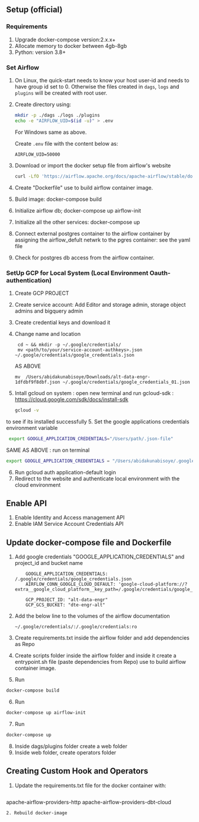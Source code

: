 ## Setup (official)

### Requirements
1. Upgrade docker-compose version:2.x.x+
2. Allocate memory to docker between 4gb-8gb
3. Python: version 3.8+


### Set Airflow

1.  On Linux, the quick-start needs to know your host user-id and needs to have group id set to 0.
    Otherwise the files created in `dags`, `logs` and `plugins` will be created with root user.

2.  Create directory using:

    ```bash
    mkdir -p ./dags ./logs ./plugins
    echo -e "AIRFLOW_UID=$(id -u)" > .env
    ```

    For Windows same as above.

    Create `.env` file with the content below as:

    ```
    AIRFLOW_UID=50000
    ```

3. Download or import the docker setup file from airflow's website

   ```bash
   curl -LfO 'https://airflow.apache.org/docs/apache-airflow/stable/docker-compose.yaml'
   ```
4. Create "Dockerfile" use to build airflow container image.
5. Build image: docker-compose build
6. Initialize airflow db; docker-compose up airflow-init
7. Initialize all the other services: docker-compose up
8. Connect external postgres container to the airflow container by assigning the airflow_defult netwrk to the pgres container: see the yaml file
9. Check for postgres db access from the airflow container.


### SetUp GCP for Local System (Local Environment Oauth-authentication)
1. Create GCP PROJECT
2. Create service account: Add Editor and storage admin, storage object admins and bigquery admin
3. Create credential keys and download it
4. Change name and location
   ```
    cd ~ && mkdir -p ~/.google/credentials/
    mv <path/to/your/service-account-authkeys>.json ~/.google/credentials/google_credentials.json
   ```
   AS ABOVE
   ```
   mv  /Users/abidakunabisoye/Downloads/alt-data-engr-1dfdbf9f8dbf.json ~/.google/credentials/google_credentials_01.json
   ```
4. Intall gcloud on system : open new terminal and run    gcloud-sdk : https://cloud.google.com/sdk/docs/install-sdk

    ```bash
    gcloud -v
    ```
  to see if its installed successfully
5. Set the google applications credentials environment variable
  ```bash
   export GOOGLE_APPLICATION_CREDENTIALS="/Users/path/.json-file"
  ```

  SAME AS ABOVE : run on terminal

  ```bash
  export GOOGLE_APPLICATION_CREDENTIALS = "/Users/abidakunabisoye/.google/credentials/google_credentials_01.json"
  ```
6. Run gcloud auth application-default login
7. Redirect to the website and authenticate local environment with the cloud environment

## Enable API
1. Enable Identity  and Access management API
2. Enable IAM Service Account Credentials API


## Update docker-compose file and Dockerfile
1. Add google credentials "GOOGLE_APPLICATION_CREDENTIALS" and project_id  and bucket name
    ```
        GOOGLE_APPLICATION_CREDENTIALS: /.google/credentials/google_credentials.json
        AIRFLOW_CONN_GOOGLE_CLOUD_DEFAULT: 'google-cloud-platform://?extra__google_cloud_platform__key_path=/.google/credentials/google_credentials.json'

        GCP_PROJECT_ID: "alt-data-engr"
        GCP_GCS_BUCKET: "dte-engr-alt"
    ```
2. Add the below line to the volumes of the airflow documentation

    ```
    ~/.google/credentials/:/.google/credentials:ro
    ```
3. Create requirements.txt inside the airflow folder and add dependencies as Repo
4. Create scripts folder inside the airflow folder and inside it create a entrypoint.sh file (paste dependencies from Repo)
 use to build airflow container image.
5. Run
  ``` bash
  docker-compose build
  ```
6. Run
  ``` bash
  docker-compose up airflow-init
  ```
7. Run
  ``` bash
  docker-compose up
  ```
8. Inside dags/plugins folder create a web folder
9. Inside web folder, create operators folder

## Creating Custom Hook and Operators

1. Update the requirements.txt file for the docker container with:
   ```
  apache-airflow-providers-http
  apache-airflow-providers-dbt-cloud
  ```
2. Rebuild docker-image